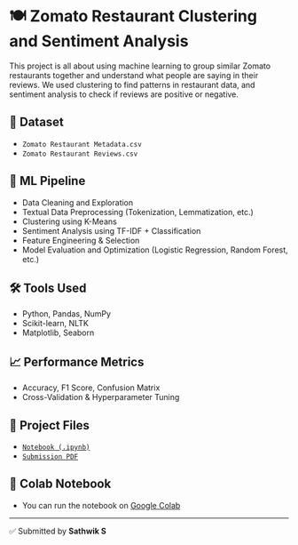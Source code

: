 # 🍽️ Zomato Restaurant Clustering and Sentiment Analysis

This project is all about using machine learning to group similar Zomato restaurants together and understand what people are saying in their reviews.
We used clustering to find patterns in restaurant data, and sentiment analysis to check if reviews are positive or negative.

## 📂 Dataset
- `Zomato Restaurant Metadata.csv`
- `Zomato Restaurant Reviews.csv`

## 🧠 ML Pipeline
- Data Cleaning and Exploration
- Textual Data Preprocessing (Tokenization, Lemmatization, etc.)
- Clustering using K-Means
- Sentiment Analysis using TF-IDF + Classification
- Feature Engineering & Selection
- Model Evaluation and Optimization (Logistic Regression, Random Forest, etc.)

## 🛠️ Tools Used
- Python, Pandas, NumPy
- Scikit-learn, NLTK
- Matplotlib, Seaborn

## 📈 Performance Metrics
- Accuracy, F1 Score, Confusion Matrix
- Cross-Validation & Hyperparameter Tuning

## 🔗 Project Files
- [`Notebook (.ipynb)`](Copy_of_Sample_ML_Submission_Template%20(2).ipynb)
- [`Submission PDF`](Copy%20of%20Sample_ML_Submission_Template.ipynb%20-%20Colab.pdf)

## 🧪 Colab Notebook
- You can run the notebook on [Google Colab](https://colab.research.google.com/)

---

✅ Submitted by **Sathwik S**
